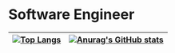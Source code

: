 # Software Engineer

| [![Top Langs](https://github-readme-stats.vercel.app/api/top-langs/?username=sergio-abu&layout=compact&theme=great-gatsby&langs_count=10)](https://github.com/anuraghazra/github-readme-stats) | [![Anurag's GitHub stats](https://github-readme-stats.vercel.app/api?username=sergio-abu&count_private=true&show_icons=true&theme=great-gatsby)](https://github.com/anuraghazra/github-readme-stats) |
| --- | --- |
